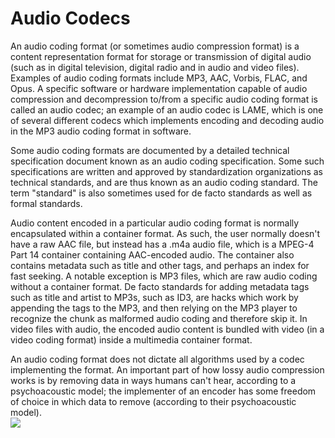 # Audio Codecs


An audio coding format (or sometimes audio compression format) is a
content representation format for storage or transmission of digital
audio (such as in digital television, digital radio and in audio and
video files). Examples of audio coding formats include MP3, AAC, Vorbis,
FLAC, and Opus. A specific software or hardware implementation capable
of audio compression and decompression to/from a specific audio coding
format is called an audio codec; an example of an audio codec is LAME,
which is one of several different codecs which implements encoding and
decoding audio in the MP3 audio coding format in software.

Some audio coding formats are documented by a detailed technical
specification document known as an audio coding specification. Some such
specifications are written and approved by standardization organizations
as technical standards, and are thus known as an audio coding standard.
The term "standard" is also sometimes used for de facto standards as
well as formal standards.

Audio content encoded in a particular audio coding format is normally
encapsulated within a container format. As such, the user normally
doesn't have a raw AAC file, but instead has a .m4a audio file, which is
a MPEG-4 Part 14 container containing AAC-encoded audio. The container
also contains metadata such as title and other tags, and perhaps an
index for fast seeking. A notable exception is MP3 files, which are raw
audio coding without a container format. De facto standards for adding
metadata tags such as title and artist to MP3s, such as ID3, are hacks
which work by appending the tags to the MP3, and then relying on the MP3
player to recognize the chunk as malformed audio coding and therefore
skip it. In video files with audio, the encoded audio content is bundled
with video (in a video coding format) inside a multimedia container
format.

An audio coding format does not dictate all algorithms used by a codec
implementing the format. An important part of how lossy audio
compression works is by removing data in ways humans can't hear,
according to a psychoacoustic model; the implementer of an encoder has
some freedom of choice in which data to remove (according to their
psychoacoustic model).\
![](./output/A/images/15007804.png?width=480)

